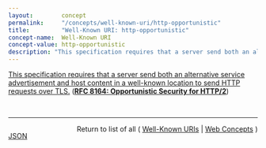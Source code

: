 ```yaml
---
layout:        concept
permalink:     "/concepts/well-known-uri/http-opportunistic"
title:         "Well-Known URI: http-opportunistic"
concept-name:  Well-Known URI
concept-value: http-opportunistic
description: "This specification requires that a server send both an alternative service advertisement and host content in a well-known location to send HTTP requests over TLS."
---
```


[This specification requires that a server send both an alternative service advertisement and host content in a well-known location to send HTTP requests over TLS.](http://tools.ietf.org/html/rfc8164#section-2.3 "Read documentation for Well-Known URI &#34;http-opportunistic&#34;") (**[RFC 8164: Opportunistic Security for HTTP/2](/specs/IETF/RFC/8164 "This document describes how &#34;http&#34; URIs can be accessed using Transport Layer Security (TLS) and HTTP/2 to mitigate pervasive monitoring attacks. This mechanism not a replacement for &#34;https&#34; URIs; it is vulnerable to active attacks.")**)

<br/>
<hr/>

<p style="float : left"><a href="./http-opportunistic.json" title="JSON representing this particular Web Concept value">JSON</a></p>
<p style="text-align: right">Return to list of all ( <a href="../well-known-uri/">Well-Known URIs</a> | <a href="../">Web Concepts</a> )</p>
